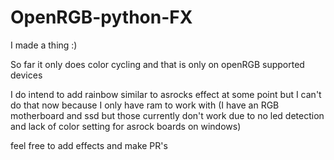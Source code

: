# OpenRGB-python-FX

I made a thing :)

So far it only does color cycling and that is only on openRGB supported devices

I do intend to add rainbow similar to asrocks effect at some point but I can't do that now because I only have ram to work with (I have an RGB motherboard and ssd but those currently don't work due to no led detection and lack of color setting for asrock boards on windows)

feel free to add effects and make PR's 

